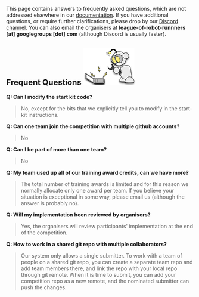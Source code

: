 This page contains answers to frequently asked questions, which are not addressed elsewhere in our [documentation](http://leagueofrobotrunners.org/resources). If you have additional questions, or require further clarifications, please drop by our [Discord channel](https://discord.gg/CEYT4g4raR). You can also email the organisers at **league-of-robot-runnners [at] googlegroups [dot] com** (although Discord is usually faster).

## Frequent Questions ![r11](landing_page_resource/robots/r11_s.png)

**Q: Can I modify the start kit code?**

> No, except for the bits that we explicitly tell you to modify in the start-kit instructions.

**Q: Can one team join the competition with multiple github accounts?**

> No

**Q: Can I be part of more than one team?**

> No

**Q: My team used up all of our training award credits, can we have more?**

> The total number of training awards is limited and for this reason we normally allocate only one award per team. If you believe your situation is exceptional in some way, please email us (although the answer is probably no). 

**Q: Will my implementation been reviewed by organisers?**

>Yes, the organisers will review participants' implementation at the end of the competition.

**Q: How to work in a shared git repo with multiple collaborators?** 
>Our system only allows a single submitter. To work with a team of people on a shared git repo, you can create a separate team repo and add team members there, and link the repo with your local repo through git remote. When it is time to submit, you can add your competition repo as a new remote, and the nominated submitter can push the changes.
